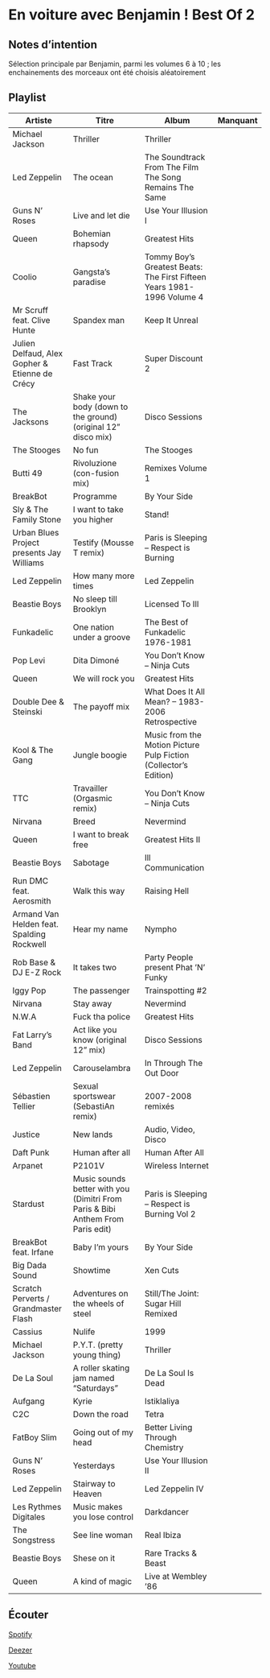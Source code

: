 # En voiture avec Benjamin ! Best Of 2

## Notes d’intention

Sélection principale par Benjamin, parmi les volumes 6 à 10 ; les enchainements des morceaux ont été choisis aléatoirement

## Playlist

| Artiste                                        | Titre                                                                           | Album                                                                  | Manquant |
|------------------------------------------------|---------------------------------------------------------------------------------|------------------------------------------------------------------------|----------|
| Michael Jackson                                | Thriller                                                                        | Thriller                                                               |          |
| Led Zeppelin                                   | The ocean                                                                       | The Soundtrack From The Film The Song Remains The Same                 |          |
| Guns N’ Roses                                  | Live and let die                                                                | Use Your Illusion I                                                    |          |
| Queen                                          | Bohemian rhapsody                                                               | Greatest Hits                                                          |          |
| Coolio                                         | Gangsta’s paradise                                                              | Tommy Boy’s Greatest Beats: The First Fifteen Years 1981-1996 Volume 4 |          |
| Mr Scruff feat. Clive Hunte                    | Spandex man                                                                     | Keep It Unreal                                                         |          |
| Julien Delfaud, Alex Gopher & Etienne de Crécy | Fast Track                                                                      | Super Discount 2                                                       |          |
| The Jacksons                                   | Shake your body (down to the ground) (original 12” disco mix)                   | Disco Sessions                                                         |          |
| The Stooges                                    | No fun                                                                          | The Stooges                                                            |          |
| Butti 49                                       | Rivoluzione (con-fusion mix)                                                    | Remixes Volume 1                                                       |          |
| BreakBot                                       | Programme                                                                       | By Your Side                                                           |          |
| Sly & The Family Stone                         | I want to take you higher                                                       | Stand!                                                                 |          |
| Urban Blues Project presents Jay Williams      | Testify (Mousse T remix)                                                        | Paris is Sleeping – Respect is Burning                                 |          |
| Led Zeppelin                                   | How many more times                                                             | Led Zeppelin                                                           |          |
| Beastie Boys                                   | No sleep till Brooklyn                                                          | Licensed To Ill                                                        |          |
| Funkadelic                                     | One nation under a groove                                                       | The Best of Funkadelic 1976-1981                                       |          |
| Pop Levi                                       | Dita Dimoné                                                                     | You Don’t Know – Ninja Cuts                                            |          |
| Queen                                          | We will rock you                                                                | Greatest Hits                                                          |          |
| Double Dee & Steinski                          | The payoff mix                                                                  | What Does It All Mean? – 1983-2006 Retrospective                       |          |
| Kool & The Gang                                | Jungle boogie                                                                   | Music from the Motion Picture Pulp Fiction (Collector’s Edition)       |          |
| TTC                                            | Travailler (Orgasmic remix)                                                     | You Don’t Know – Ninja Cuts                                            |          |
| Nirvana                                        | Breed                                                                           | Nevermind                                                              |          |
| Queen                                          | I want to break free                                                            | Greatest Hits II                                                       |          |
| Beastie Boys                                   | Sabotage                                                                        | Ill Communication                                                      |          |
| Run DMC feat. Aerosmith                        | Walk this way                                                                   | Raising Hell                                                           |          |
| Armand Van Helden feat. Spalding Rockwell      | Hear my name                                                                    | Nympho                                                                 |          |
| Rob Base & DJ E-Z Rock                         | It takes two                                                                    | Party People present Phat ’N’ Funky                                    |          |
| Iggy Pop                                       | The passenger                                                                   | Trainspotting #2                                                       |          |
| Nirvana                                        | Stay away                                                                       | Nevermind                                                              |          |
| N.W.A                                          | Fuck tha police                                                                 | Greatest Hits                                                          |          |
| Fat Larry’s Band                               | Act like you know (original 12” mix)                                            | Disco Sessions                                                         |          |
| Led Zeppelin                                   | Carouselambra                                                                   | In Through The Out Door                                                |          |
| Sébastien Tellier                              | Sexual sportswear (SebastiAn remix)                                             | 2007-2008 remixés                                                      |          |
| Justice                                        | New lands                                                                       | Audio, Video, Disco                                                    |          |
| Daft Punk                                      | Human after all                                                                 | Human After All                                                        |          |
| Arpanet                                        | P2101V                                                                          | Wireless Internet                                                      |          |
| Stardust                                       | Music sounds better with you (Dimitri From Paris & Bibi Anthem From Paris edit) | Paris is Sleeping – Respect is Burning Vol 2                           |          |
| BreakBot feat. Irfane                          | Baby I’m yours                                                                  | By Your Side                                                           |          |
| Big Dada Sound                                 | Showtime                                                                        | Xen Cuts                                                               |          |
| Scratch Perverts / Grandmaster Flash           | Adventures on the wheels of steel                                               | Still/The Joint: Sugar Hill Remixed                                    |          |
| Cassius                                        | Nulife                                                                          | 1999                                                                   |          |
| Michael Jackson                                | P.Y.T. (pretty young thing)                                                     | Thriller                                                               |          |
| De La Soul                                     | A roller skating jam named “Saturdays”                                          | De La Soul Is Dead                                                     |          |
| Aufgang                                        | Kyrie                                                                           | Istiklaliya                                                            |          |
| C2C                                            | Down the road                                                                   | Tetra                                                                  |          |
| FatBoy Slim                                    | Going out of my head                                                            | Better Living Through Chemistry                                        |          |
| Guns N’ Roses                                  | Yesterdays                                                                      | Use Your Illusion II                                                   |          |
| Led Zeppelin                                   | Stairway to Heaven                                                              | Led Zeppelin IV                                                        |          |
| Les Rythmes Digitales                          | Music makes you lose control                                                    | Darkdancer                                                             |          |
| The Songstress                                 | See line woman                                                                  | Real Ibiza                                                             |          |
| Beastie Boys                                   | Shese on it                                                                     | Rare Tracks & Beast                                                    |          |
| Queen                                          | A kind of magic                                                                 | Live at Wembley ’86                                                    |          |

## Écouter

[Spotify](https://open.spotify.com/playlist/2DvIbfRTYOQ4EuJM83YmjJ?si=UVNOA56nSny6VlFO2by_bA)

[Deezer](https://www.deezer.com/playlist/6939306604?utm_source=deezer&utm_content=playlist-6939306604&utm_term=2684091262_1575921375&utm_medium=web)

[Youtube](https://www.youtube.com/playlist?list=PLRBsABaibTyJBY08XejTc9BTeBh-mAquo)
